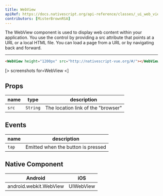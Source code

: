 ```yaml
---
title: WebView
apiRef: https://docs.nativescript.org/api-reference/classes/_ui_web_view_.webview
contributors: [MisterBrownRSA]
---
```


The WebView component is used to display web content within your application. 
You use the control by providing a src attribute that points at a URL or a local HTML file.
You can load a page from a URL or by navigating back and forward.

---

```html
<WebView height="1200px" src="http://nativescript-vue.org/#/"></WebView>
```

[> screenshots for=WebView <]

## Props

| name | type | description |
|------|------|-------------|
| `src` | `String` | The location link of the "browser"

## Events

| name | description |
|------|-------------|
| `tap`| Emitted when the button is pressed

## Native Component
| Android | iOS |
|---------|-----|
| android.webkit.WebView | UIWebView